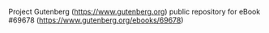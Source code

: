 Project Gutenberg (https://www.gutenberg.org) public repository for
eBook #69678 (https://www.gutenberg.org/ebooks/69678)
